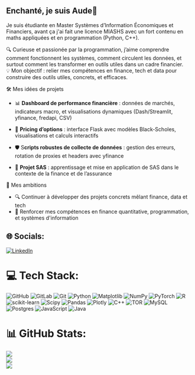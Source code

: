 ## Enchanté, je suis Aude👋
Je suis étudiante en Master Systèmes d’Information Économiques et Financiers, avant ça j'ai fait une licence MIASHS avec un fort contenu en maths appliquées et en programmation (Python, C++).<br/>

🔍 Curieuse et passionée par la programmation, j’aime comprendre comment fonctionnent les systèmes, comment circulent les données, et surtout comment les transformer en outils utiles dans un cadre financier.<br/>
💡 Mon objectif : relier mes compétences en finance, tech et data pour construire des outils utiles, concrets, et efficaces.<br/>

🛠️ Mes idées de projets<br/>
  - 📊 **Dashboard de performance financière** : données de marchés, indicateurs macro, et visualisations dynamiques (Dash/Streamlit, yfinance, fredapi, CSV)<br/>

  - 💸 **Pricing d’options** : interface Flask avec modèles Black-Scholes, visualisations et calculs interactifs<br/>

  - 🛡️ S**cripts robustes de collecte de données** : gestion des erreurs, rotation de proxies et headers avec yfinance<br/>

  - 📘 **Projet SAS** : apprentissage et mise en application de SAS dans le contexte de la finance et de l’assurance<br/>

🎯 Mes ambitions<br/>
  - 🔍 Continuer à développer des projets concrets mêlant finance, data et tech<br/>
  - 🧠 Renforcer mes compétences en finance quantitative, programmation, et systèmes d'information<br/>


## 🌐 Socials:
[![LinkedIn](https://img.shields.io/badge/LinkedIn-%230077B5.svg?logo=linkedin&logoColor=white)](https://linkedin.com/in/www.linkedin.com/in/aude-bernier) 

# 💻 Tech Stack:
![GitHub](https://img.shields.io/badge/github-%23121011.svg?style=for-the-badge&logo=github&logoColor=white)
![GitLab](https://img.shields.io/badge/gitlab-%23181717.svg?style=for-the-badge&logo=gitlab&logoColor=white)
![Git](https://img.shields.io/badge/git-%23F05033.svg?style=for-the-badge&logo=git&logoColor=white)
![Python](https://img.shields.io/badge/python-3670A0?style=for-the-badge&logo=python&logoColor=ffdd54)
![Matplotlib](https://img.shields.io/badge/Matplotlib-%23ffffff.svg?style=for-the-badge&logo=Matplotlib&logoColor=black)
![NumPy](https://img.shields.io/badge/numpy-%23013243.svg?style=for-the-badge&logo=numpy&logoColor=white)
![PyTorch](https://img.shields.io/badge/PyTorch-%23EE4C2C.svg?style=for-the-badge&logo=PyTorch&logoColor=white)
![R](https://img.shields.io/badge/r-%23276DC3.svg?style=for-the-badge&logo=r&logoColor=white)
![scikit-learn](https://img.shields.io/badge/scikit--learn-%23F7931E.svg?style=for-the-badge&logo=scikit-learn&logoColor=white)
![Scipy](https://img.shields.io/badge/SciPy-%230C55A5.svg?style=for-the-badge&logo=scipy&logoColor=%white) 
![Pandas](https://img.shields.io/badge/pandas-%23150458.svg?style=for-the-badge&logo=pandas&logoColor=white)
![Plotly](https://img.shields.io/badge/Plotly-%233F4F75.svg?style=for-the-badge&logo=plotly&logoColor=white)
![C++](https://img.shields.io/badge/c++-%2300599C.svg?style=for-the-badge&logo=c%2B%2B&logoColor=white)
![TOR](https://img.shields.io/badge/tor-%237E4798.svg?style=for-the-badge&logo=tor-project&logoColor=white)
![MySQL](https://img.shields.io/badge/mysql-4479A1.svg?style=for-the-badge&logo=mysql&logoColor=white)
![Postgres](https://img.shields.io/badge/postgres-%23316192.svg?style=for-the-badge&logo=postgresql&logoColor=white)
![JavaScript](https://img.shields.io/badge/javascript-%23323330.svg?style=for-the-badge&logo=javascript&logoColor=%23F7DF1E) ![Java](https://img.shields.io/badge/java-%23ED8B00.svg?style=for-the-badge&logo=openjdk&logoColor=white)

# 📊 GitHub Stats:
![](https://github-readme-stats.vercel.app/api?username=o2FintechDev&theme=dark&hide_border=false&include_all_commits=false&count_private=true)<br/>
![](https://nirzak-streak-stats.vercel.app/?user=o2FintechDev&theme=dark&hide_border=false)<br/>
![](https://github-readme-stats.vercel.app/api/top-langs/?username=o2FintechDev&theme=dark&hide_border=false&include_all_commits=false&count_private=true&layout=compact)

<!-- Proudly created with GPRM ( https://gprm.itsvg.in ) -->
